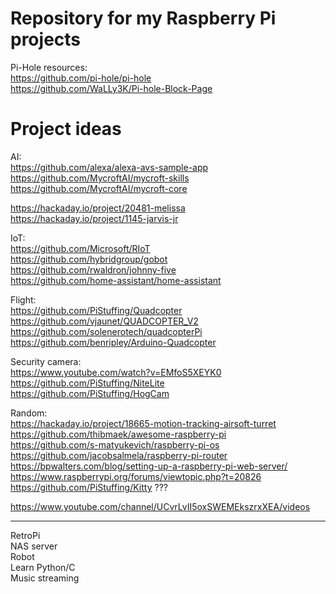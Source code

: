 # Repository for my Raspberry Pi projects

Pi-Hole resources:  
https://github.com/pi-hole/pi-hole  
https://github.com/WaLLy3K/Pi-hole-Block-Page



# Project ideas


AI:  
https://github.com/alexa/alexa-avs-sample-app  
https://github.com/MycroftAI/mycroft-skills  
https://github.com/MycroftAI/mycroft-core

https://hackaday.io/project/20481-melissa  
https://hackaday.io/project/1145-jarvis-jr


IoT:  
https://github.com/Microsoft/RIoT  
https://github.com/hybridgroup/gobot  
https://github.com/rwaldron/johnny-five  
https://github.com/home-assistant/home-assistant

Flight:  
https://github.com/PiStuffing/Quadcopter  
https://github.com/vjaunet/QUADCOPTER_V2  
https://github.com/solenerotech/quadcopterPi  
https://github.com/benripley/Arduino-Quadcopter


Security camera:  
https://www.youtube.com/watch?v=EMfoS5XEYK0  
https://github.com/PiStuffing/NiteLite  
https://github.com/PiStuffing/HogCam


Random:  
https://hackaday.io/project/18665-motion-tracking-airsoft-turret  
https://github.com/thibmaek/awesome-raspberry-pi  
https://github.com/s-matyukevich/raspberry-pi-os  
https://github.com/jacobsalmela/raspberry-pi-router  
https://bpwalters.com/blog/setting-up-a-raspberry-pi-web-server/  
https://www.raspberrypi.org/forums/viewtopic.php?t=20826
https://github.com/PiStuffing/Kitty    ???


https://www.youtube.com/channel/UCvrLvII5oxSWEMEkszrxXEA/videos

---

RetroPi  
NAS server  
Robot  
Learn Python/C  
Music streaming  


